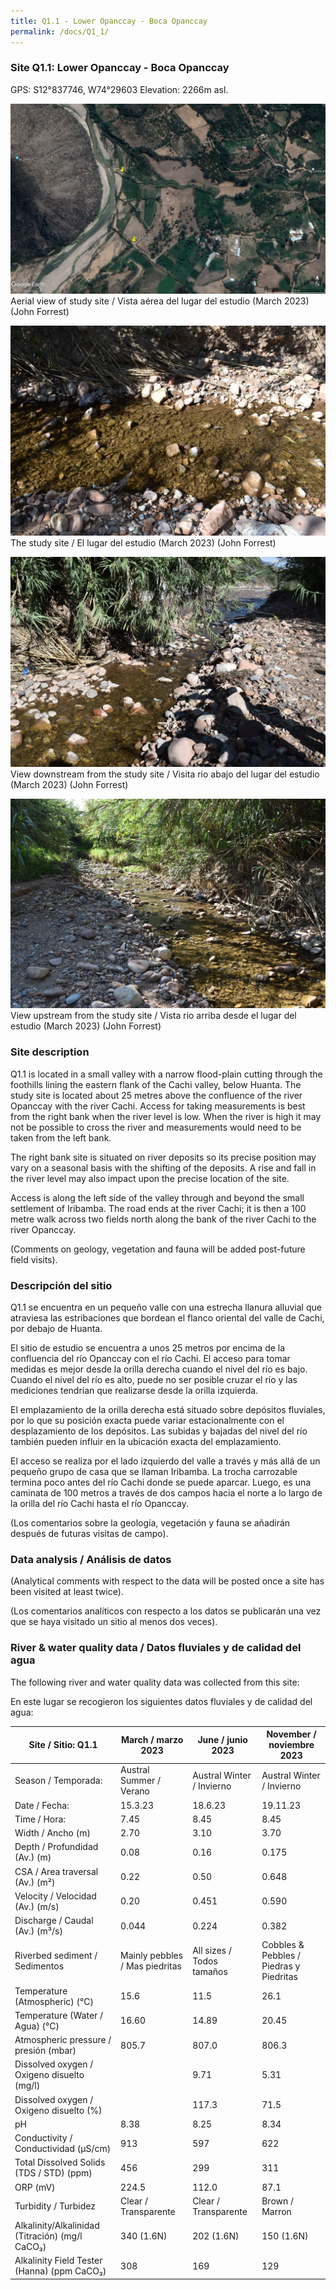 ```yaml
---
title: Q1.1 - Lower Opanccay - Boca Opanccay
permalink: /docs/Q1_1/
---
```



### Site Q1.1: Lower Opanccay - Boca Opanccay

GPS: S12°837746, W74°29603
Elevation: 2266m asl.


![Q1.1](/assets/sites/Q1.1.jpg)
Aerial view of study site / Vista aérea del lugar del estudio (March 2023) (John Forrest)


![Q1.1site](/assets/sites/Q1.1site.jpg)
The study site / El lugar del estudio (March 2023) (John Forrest)


![Q1.1downstream](/assets/sites/Q1.1downstream.jpg)
View downstream from the study site / Visita rio abajo del lugar del estudio (March 2023) (John Forrest)


![Q1.1upstream](/assets/sites/Q1.1upstream.jpg)
View upstream from the study site / Vista rio arriba desde el lugar del estudio (March 2023) (John Forrest)


### Site description

Q1.1 is located in a small valley with a narrow flood-plain cutting through the foothills lining the eastern flank of the Cachi valley, below Huanta. The study site is located about 25 metres above the confluence of the river Opanccay with the river Cachi. Access for taking measurements is best from the right bank when the river level is low. When the river is high it may not be possible to cross the river and measurements would need to be taken from the left bank. 

The right bank site is situated on river deposits so its precise position may vary on a seasonal basis with the shifting of the deposits. A rise and fall in the river level may also impact upon the precise location of the site.

Access is along the left side of the valley through and beyond the small settlement of Iribamba. The road ends at the river Cachi; it is then a 100 metre walk across two fields north along the bank of the river Cachi to the river Opanccay.

(Comments on geology, vegetation and fauna will be added post-future field visits).

### Descripción del sitio

Q1.1 se encuentra en un pequeño valle con una estrecha llanura alluvial que atraviesa las estribaciones que bordean el flanco oriental del valle de Cachi, por debajo de Huanta. 

El sitio de estudio se encuentra a unos 25 metros por encima de la confluencia del río Opanccay con el río Cachi. El acceso para tomar medidas es mejor desde la orilla derecha cuando el nivel del río es bajo. Cuando el nivel del río es alto, puede no ser posible cruzar el río y las mediciones tendrían que realizarse desde la orilla izquierda. 

El emplazamiento de la orilla derecha está situado sobre depósitos fluviales, por lo que su posición exacta puede variar estacionalmente con el desplazamiento de los depósitos. Las subidas y bajadas del nivel del río también pueden influir en la ubicación exacta del emplazamiento.

El acceso se realiza por el lado izquierdo del valle a través y más allá de un pequeño grupo de casa que se llaman Iribamba. La trocha carrozable termina poco antes del río Cachi donde se puede aparcar. Luego, es una caminata de 100 metros a través de dos campos hacia el norte a lo largo de la orilla del río Cachi hasta el río Opanccay.

(Los comentarios sobre la geología, vegetación y fauna se añadirán después de futuras visitas de campo).


### Data analysis / Análisis de datos

(Analytical comments with respect to the data will be posted once a site has been visited at least twice).

(Los comentarios analíticos con respecto a los datos se publicarán una vez que se haya visitado un sitio al menos dos veces).


### River & water quality data / Datos fluviales y de calidad del agua

The following river and water quality data was collected from this site:

En este lugar se recogieron los siguientes datos fluviales y de calidad del agua:

|     Site / Sitio: Q1.1                                   |     March / marzo 2023                |     June / junio 2023            |     November / noviembre 2023                  |
|----------------------------------------------------------|---------------------------------------|----------------------------------|------------------------------------------------|
|     Season / Temporada:                                  |     Austral Summer / Verano           |     Austral Winter / Invierno    |     Austral Winter / Invierno                  |
|     Date / Fecha:                                        |     15.3.23                           |     18.6.23                      |     19.11.23                                   |
|     Time / Hora:                                         |     7.45                              |     8.45                         |     8.45                                       |
|     Width / Ancho (m)                                    |     2.70                              |     3.10                         |     3.70                                       |
|     Depth / Profundidad (Av.) (m)                        |     0.08                              |     0.16                         |     0.175                                      |
|     CSA / Area traversal (Av.) (m²)                      |     0.22                              |     0.50                         |     0.648                                      |
|     Velocity / Velocidad    (Av.) (m/s)                  |     0.20                              |     0.451                        |     0.590                                      |
|     Discharge / Caudal (Av.) (m³/s)                      |     0.044                             |     0.224                        |     0.382                                      |
|     Riverbed sediment / Sedimentos                       |     Mainly pebbles / Mas piedritas    |     All sizes / Todos tamaños    |     Cobbles & Pebbles / Piedras y Piedritas    |
|     Temperature (Atmospheric) (°C)                       |     15.6                              |     11.5                         |     26.1                                       |
|     Temperature (Water / Agua) (°C)                      |     16.60                             |     14.89                        |     20.45                                      |
|     Atmospheric pressure / presión (mbar)                |     805.7                             |     807.0                        |     806.3                                      |
|     Dissolved oxygen /   Oxigeno disuelto (mg/l)         |                                       |     9.71                         |     5.31                                       |
|     Dissolved oxygen / Oxigeno disuelto (%)              |                                       |     117.3                        |     71.5                                       |
|     pH                                                   |     8.38                              |     8.25                         |     8.34                                       |
|     Conductivity / Conductividad (µS/cm)                 |     913                               |     597                          |     622                                        |
|     Total Dissolved Solids (TDS / STD)  (ppm)            |     456                               |     299                          |     311                                        |
|     ORP (mV)                                             |     224.5                             |     112.0                        |     87.1                                       |
|     Turbidity / Turbidez                                 |     Clear / Transparente              |     Clear / Transparente         |     Brown / Marron                             |
|     Alkalinity/Alkalinidad   (Titración) (mg/l CaCO₃)    |     340 (1.6N)                        |     202 (1.6N)                   |     150 (1.6N)                                 |
|     Alkalinity Field Tester (Hanna) (ppm CaCO₃)          |     308                               |     169                          |     129                                        |


